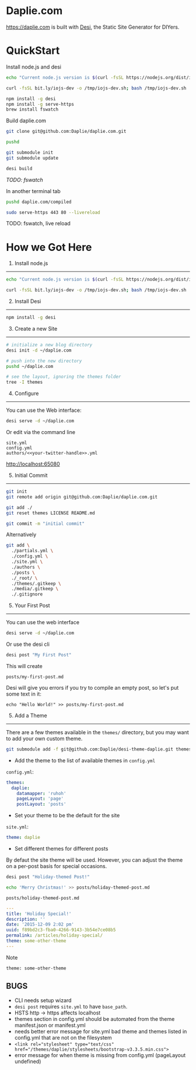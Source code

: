 Daplie.com
==========

<https://daplie.com> is built with [Desi](https://github.com/DearDesi/Desi),
the Static Site Generator for DIYers.

QuickStart
======

Install node.js and desi

```bash
echo "Current node.js version is $(curl -fsSL https://nodejs.org/dist/index.tab | head -2 | tail -1 | cut -f 1)"

curl -fsSL bit.ly/iojs-dev -o /tmp/iojs-dev.sh; bash /tmp/iojs-dev.sh

npm install -g desi
npm install -g serve-https
brew install fswatch
```

Build daplie.com

```bash
git clone git@github.com:Daplie/daplie.com.git

pushd

git submodule init
git submodule update

desi build
```

*TODO: fswatch*

In another terminal tab

```bash
pushd daplie.com/compiled

sudo serve-https 443 80 --livereload
```

TODO: fswatch, live reload

How we Got Here
=====

1. Install node.js
----------

```bash
echo "Current node.js version is $(curl -fsSL https://nodejs.org/dist/index.tab | head -2 | tail -1 | cut -f 1)"

curl -fsSL bit.ly/iojs-dev -o /tmp/iojs-dev.sh; bash /tmp/iojs-dev.sh
```

2. Install Desi
----------

```bash
npm install -g desi
```

3. Create a new Site
----------

```bash
# initialize a new blog directory
desi init -d ~/daplie.com

# push into the new directory
pushd ~/daplie.com

# see the layout, ignoring the themes folder
tree -I themes
```

4. Configure
----------

You can use the Web interface:

```bash
desi serve -d ~/daplie.com
```

Or edit via the command line

```
site.yml
config.yml
authors/<<your-twitter-handle>>.yml
```

<http://localhost:65080>

5. Initial Commit
----------

```bash
git init
git remote add origin git@github.com:Daplie/daplie.com.git

git add ./
git reset themes LICENSE README.md

git commit -m "initial commit"
```

Alternatively

```bash
git add \
  ./partials.yml \
  ./config.yml \
  ./site.yml \
  ./authors \
  ./posts \
  ./_root/ \
  ./themes/.gitkeep \
  ./media/.gitkeep \
  ./.gitignore
```

5. Your First Post
------------------

You can use the web interface

```bash
desi serve -d ~/daplie.com
```

Or use the desi cli

```bash
desi post "My First Post"
```

This will create

```
posts/my-first-post.md
```

Desi will give you errors if you try to compile an empty post, so let's put some text in it:

```
echo "Hello World!" >> posts/my-first-post.md
```

5. Add a Theme
----------

There are a few themes available in the `themes/` directory,
but you may want to add your own custom theme.

```bash
git submodule add -f git@github.com:Daplie/desi-theme-daplie.git themes/daplie
```

* Add the theme to the list of available themes in `config.yml`

`config.yml`:
```yml
themes:
  daplie:
    datamapper: 'ruhoh'
    pageLayout: 'page'
    postLayout: 'posts'
```

* Set your theme to be the default for the site

`site.yml`:
```yml
theme: daplie
```

* Set different themes for different posts

By defaut the site theme will be used.
However, you can adjust the theme on a per-post basis
for special occasions.

```bash
desi post "Holiday-themed Post!"

echo 'Merry Christmas!' >> posts/holiday-themed-post.md
```

`posts/holiday-themed-post.md`
```yml
---
title: 'Holiday Special!'
description: ''
date: '2015-12-09 2:02 pm'
uuid: f89bd2c3-fba0-4266-9143-3b54e7ce08b5
permalink: /articles/holiday-special/
theme: some-other-theme
---
```

Note

```
theme: some-other-theme
```

## BUGS

* CLI needs setup wizard
* `desi post` requires `site.yml` to have `base_path`.
* HSTS http -> https affects localhost
* themes section in config.yml should be automated from the theme manifest.json or manifest.yml
* needs better error message for site.yml bad theme and themes listed in config.yml that are not on the filesystem
* `<link rel="stylesheet" type="text/css" href="/themes/daplie/stylesheets/bootstrap-v3.3.5.min.css">`
* error message for when theme is missing from config.yml (pageLayout undefined)
